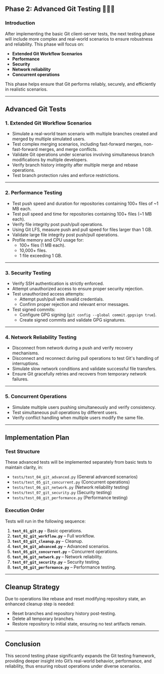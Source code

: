 ## Phase 2: Advanced Git Testing 🙋🏻‍♂️

### Introduction

After implementing the basic Git client-server tests, the next testing phase will include more complex and real-world scenarios to ensure robustness and reliability. This phase will focus on:

- **Extended Git Workflow Scenarios**
- **Performance**
- **Security**
- **Network reliability**
- **Concurrent operations**

This phase helps ensure that Git performs reliably, securely, and efficiently in realistic scenarios.

---

## Advanced Git Tests

### 1. **Extended Git Workflow Scenarios**
- Simulate a real-world team scenario with multiple branches created and merged by multiple simulated users.
- Test complex merging scenarios, including fast-forward merges, non-fast-forward merges, and merge conflicts.
- Validate Git operations under scenarios involving simultaneous branch modifications by multiple developers.
- Verify branch history integrity after multiple merge and rebase operations.
- Test branch protection rules and enforce restrictions.

---

### 2. **Performance Testing**

- Test push speed and duration for repositories containing 100+ files of ~1 MB each.
- Test pull speed and time for repositories containing 100+ files (~1 MB each).
- Verify file integrity post push/pull operations.
- Using Git LFS, measure push and pull speed for files larger than 1 GB.
- Validate large file integrity post push/pull operations.
- Profile memory and CPU usage for:
  - 100+ files (1 MB each).
  - 10,000+ files.
  - 1 file exceeding 1 GB.

---

### 3. **Security Testing**

- Verify SSH authentication is strictly enforced.
- Attempt unauthorized access to ensure proper security rejection.
- Test unauthorized access attempts:
  - Attempt push/pull with invalid credentials.
  - Confirm proper rejection and relevant error messages.
- Test signed commits:
  - Configure GPG signing (`git config --global commit.gpgsign true`).
  - Create signed commits and validate GPG signatures.

---

### 4. **Network Reliability Testing**

- Disconnect from network during a push and verify recovery mechanisms.
- Disconnect and reconnect during pull operations to test Git's handling of interruptions.
- Simulate slow network conditions and validate successful file transfers.
- Ensure Git gracefully retries and recovers from temporary network failures.

---

### 5. **Concurrent Operations**

- Simulate multiple users pushing simultaneously and verify consistency.
- Test simultaneous pull operations by different users.
- Verify conflict handling when multiple users modify the same file.

---

## Implementation Plan

### Test Structure
These advanced tests will be implemented separately from basic tests to maintain clarity, in:

- `tests/test_04_git_advanced.py` (General advanced scenarios)
- `tests/test_05_git_concurrent.py` (Concurrent operations)
- `tests/test_06_git_network.py` (Network reliability testing)
- `tests/test_07_git_security.py` (Security testing)
- `tests/test_08_git_performance.py` (Performance testing)

### Execution Order

Tests will run in the following sequence:
1. **`test_01_git.py`** - Basic operations.
2. **`test_02_git_workflow.py`** – Full workflow.
3. **`test_03_git_cleanup.py`** – Cleanup.
4. **`test_04_git_advanced.py`** – Advanced scenarios.
5. **`test_05_git_concurrent.py`** – Concurrent operations.
6. **`test_06_git_network.py`** – Network reliability.
7. **`test_07_git_security.py`** – Security testing.
8. **`test_08_git_performance.py`** – Performance testing.

---

## Cleanup Strategy

Due to operations like rebase and reset modifying repository state, an enhanced cleanup step is needed:
- Reset branches and repository history post-testing.
- Delete all temporary branches.
- Restore repository to initial state, ensuring no test artifacts remain.

---

## Conclusion
This second testing phase significantly expands the Git testing framework, providing deeper insight into Git’s real-world behavior, performance, and reliability, thus ensuring robust operations under diverse scenarios.

